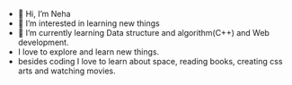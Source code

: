 - 👋 Hi, I’m Neha
- 👀 I’m interested in learning new things
- 🌱 I’m currently learning Data structure and algorithm(C++) and Web development.
- I love to explore and learn new things.
- besides coding I love to learn about space, reading books, creating css arts and watching movies.
<!---
neharariya/neharariya is a ✨ special ✨ repository because its `README.md` (this file) appears on your GitHub profile.
You can click the Preview link to take a look at your changes.
--->
